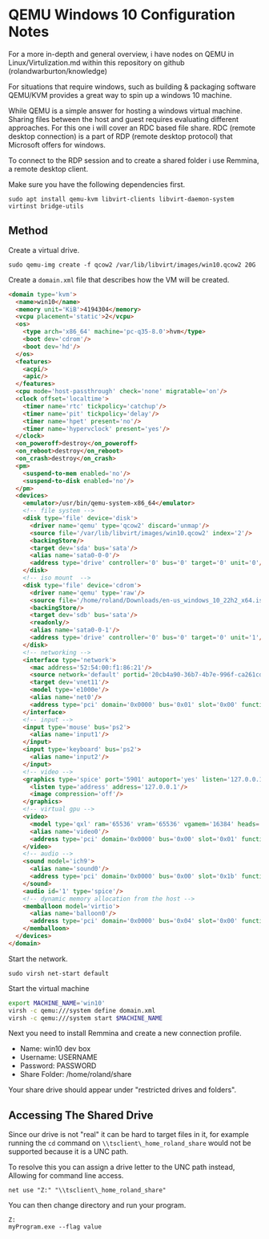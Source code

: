 # QEMU Windows 10 Configuration Notes

For a more in-depth and general overview, i have nodes on QEMU in Linux/Virtulization.md
within this repository on github (rolandwarburton/knowledge)

For situations that require windows, such as building & packaging software
QEMU/KVM provides a great way to spin up a windows 10 machine.

While QEMU is a simple answer for hosting a windows virtual machine.
Sharing files between the host and guest requires evaluating different approaches.
For this one i will cover an RDC based file share. RDC (remote desktop connection)
is a part of RDP (remote desktop protocol) that Microsoft offers for windows.

To connect to the RDP session and to create a shared folder i use Remmina, a remote desktop client.

Make sure you have the following dependencies first.

```none
sudo apt install qemu-kvm libvirt-clients libvirt-daemon-system virtinst bridge-utils
```

## Method

Create a virtual drive.

```none
sudo qemu-img create -f qcow2 /var/lib/libvirt/images/win10.qcow2 20G
```

Create a `domain.xml` file that describes how the VM will be created.

```html
<domain type='kvm'>
  <name>win10</name>
  <memory unit='KiB'>4194304</memory>
  <vcpu placement='static'>2</vcpu>
  <os>
    <type arch='x86_64' machine='pc-q35-8.0'>hvm</type>
    <boot dev='cdrom'/>
    <boot dev='hd'/>
  </os>
  <features>
    <acpi/>
    <apic/>
  </features>
  <cpu mode='host-passthrough' check='none' migratable='on'/>
  <clock offset='localtime'>
    <timer name='rtc' tickpolicy='catchup'/>
    <timer name='pit' tickpolicy='delay'/>
    <timer name='hpet' present='no'/>
    <timer name='hypervclock' present='yes'/>
  </clock>
  <on_poweroff>destroy</on_poweroff>
  <on_reboot>destroy</on_reboot>
  <on_crash>destroy</on_crash>
  <pm>
    <suspend-to-mem enabled='no'/>
    <suspend-to-disk enabled='no'/>
  </pm>
  <devices>
    <emulator>/usr/bin/qemu-system-x86_64</emulator>
    <!-- file system -->
    <disk type='file' device='disk'>
      <driver name='qemu' type='qcow2' discard='unmap'/>
      <source file='/var/lib/libvirt/images/win10.qcow2' index='2'/>
      <backingStore/>
      <target dev='sda' bus='sata'/>
      <alias name='sata0-0-0'/>
      <address type='drive' controller='0' bus='0' target='0' unit='0'/>
    </disk>
    <!-- iso mount  -->
    <disk type='file' device='cdrom'>
      <driver name='qemu' type='raw'/>
      <source file='/home/roland/Downloads/en-us_windows_10_22h2_x64.iso' index='1'/>
      <backingStore/>
      <target dev='sdb' bus='sata'/>
      <readonly/>
      <alias name='sata0-0-1'/>
      <address type='drive' controller='0' bus='0' target='0' unit='1'/>
    </disk>
    <!-- networking -->
    <interface type='network'>
      <mac address='52:54:00:f1:86:21'/>
      <source network='default' portid='20cb4a90-36b7-4b7e-996f-ca261cd66050' bridge='virbr0'/>
      <target dev='vnet11'/>
      <model type='e1000e'/>
      <alias name='net0'/>
      <address type='pci' domain='0x0000' bus='0x01' slot='0x00' function='0x0'/>
    </interface>
    <!-- input -->
    <input type='mouse' bus='ps2'>
      <alias name='input1'/>
    </input>
    <input type='keyboard' bus='ps2'>
      <alias name='input2'/>
    </input>
    <!-- video -->
    <graphics type='spice' port='5901' autoport='yes' listen='127.0.0.1'>
      <listen type='address' address='127.0.0.1'/>
      <image compression='off'/>
    </graphics>
    <!-- virtual gpu -->
    <video>
      <model type='qxl' ram='65536' vram='65536' vgamem='16384' heads='1' primary='yes'/>
      <alias name='video0'/>
      <address type='pci' domain='0x0000' bus='0x00' slot='0x01' function='0x0'/>
    </video>
    <!-- audio -->
    <sound model='ich9'>
      <alias name='sound0'/>
      <address type='pci' domain='0x0000' bus='0x00' slot='0x1b' function='0x0'/>
    </sound>
    <audio id='1' type='spice'/>
    <!-- dynamic memory allocation from the host -->
    <memballoon model='virtio'>
      <alias name='balloon0'/>
      <address type='pci' domain='0x0000' bus='0x04' slot='0x00' function='0x0'/>
    </memballoon>
  </devices>
</domain>
```

Start the network.

```none
sudo virsh net-start default
```

Start the virtual machine

```bash
export MACHINE_NAME='win10'
virsh -c qemu:///system define domain.xml
virsh -c qemu:///system start $MACHINE_NAME
```

Next you need to install Remmina and create a new connection profile.

* Name: win10 dev box
* Username: USERNAME
* Password: PASSWORD
* Share Folder: /home/roland/share

Your share drive should appear under "restricted drives and folders".

## Accessing The Shared Drive

Since our drive is not "real" it can be hard to target files in it,
for example running the `cd` command on `\\tsclient\_home_roland_share`
would not be supported because it is a UNC path.

To resolve this you can assign a drive letter to the UNC path instead,
Allowing for command line access.

```none
net use "Z:" "\\tsclient\_home_roland_share"
```

You can then change directory and run your program.

```none
Z:
myProgram.exe --flag value
```
